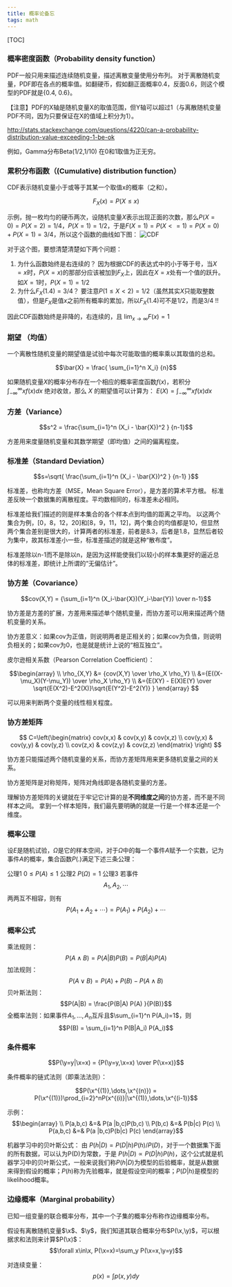 ```yaml
---
title: 概率论备忘
tags: math
---
```


[TOC]

$\newcommand{\x}{\mathrm{x}}\newcommand{\y}{\mathrm{y}}$

### 概率密度函数（Probability density function）

PDF一般只用来描述连续随机变量，描述离散变量使用分布列。
对于离散随机变量，PDF即在各点的概率值。如翻硬币，假如翻正面概率0.4，反面0.6，则这个模型的PDF就是{0.4, 0.6}。

【注意】PDF的X轴是随机变量X的取值范围，但Y轴可以超过1（与离散随机变量PDF不同，因为只要保证在X的值域上积分为1）。

http://stats.stackexchange.com/questions/4220/can-a-probability-distribution-value-exceeding-1-be-ok

例如，Gamma分布Beta(1/2,1/10) 在0和1取值为正无穷。


### 累积分布函数（(Cumulative) distribution function）

CDF表示随机变量小于或等于其某一个取值x的概率（之和）。

$$ F_X(x) = P(X \leq x) $$

示例，抛一枚均匀的硬币两次，设随机变量$X$表示出现正面的次数，那么$P(X=0)=P(X=2)=1/4$，$P(X=1)=1/2$，于是$F(X=1)=P(X<=1)=P(X=0)+P(X=1)=3/4$，所以这个函数的曲线如下图：
![CDF](http://image.jqian.net/probability-cdf.png)


对于这个图，要想清楚清楚如下两个问题：

1. 为什么函数始终是右连续的？ 因为根据CDF的表达式中的小于等于号，当$X=x$时，$P(X=x)$的那部分应该被加到$F_X$上，因此在$X=x$处有一个值的跃升。如$X=1$时，$P(X=1)=1/2$
2. 为什么$F_X(1.4)=3/4$？  要注意$P(1≤X<2)=1/2$（虽然其实$X$只能取整数值），但是$F_X$是值$x$之前所有概率的累加，所以$F_X(1.4)$可不是$1/2$，而是$3/4$ !!

因此CDF函数始终是非降的，右连续的，且 $\lim_{x\to \infty}F(x)=1$

### 期望 （均值）

一个离散性随机变量的期望值是试验中每次可能取值的概率乘以其取值的总和。

$$\bar{X} = \frac{ \sum_{i=1}^n X_i} {n}$$

如果随机变量$X$的概率分布存在一个相应的概率密度函数$f(x)$，若积分$\int_{-\infty}^\infty x f(x) dx$ 绝对收敛，那么 $X$ 的期望值可以计算为： $E(X) = \int_{-\infty}^\infty xf(x) dx$

### 方差（Variance）

$$s^2 = \frac{\sum_{i=1}^n (X_i - \bar{X})^2 } {n-1}$$

方差用来度量随机变量和其数学期望（即均值）之间的偏离程度。

### 标准差（Standard Deviation）

$$s=\sqrt{ \frac{\sum_{i=1}^n (X_i - \bar{X})^2 } {n-1} }$$

标准差，也称均方差（MSE，Mean Square Error），是方差的算术平方根。
标准差反映一个数据集的离散程度。平均数相同的，标准差未必相同。

标准差给我们描述的则是样本集合的各个样本点到均值的距离之平均。
以这两个集合为例，[0，8，12，20]和[8，9，11，12]，两个集合的均值都是10，但显然两个集合差别是很大的，计算两者的标准差，前者是8.3，后者是1.8，显然后者较为集中，故其标准差小一些，标准差描述的就是这种“散布度”。

标准差除以n-1而不是除以n，是因为这样能使我们以较小的样本集更好的逼近总体的标准差，即统计上所谓的“无偏估计”。

### 协方差（Covariance）

$$cov(X,Y) = {\sum_{i=1}^n (X_i-\bar{X})(Y_i-\bar{Y}) \over n-1}$$

协方差是方差的扩展，方差用来描述单个随机变量，而协方差可以用来描述两个随机变量的关系。

协方差意义：如果cov为正值，则说明两者是正相关的；如果cov为负值，则说明负相关的；如果cov为0，也是就是统计上说的“相互独立”。

皮尔逊相关系数（Pearson Correlation Coefficient）：

$$\begin{array} \\
\rho_{X,Y} &= {cov(X,Y) \over \rho_X \rho_Y} \\
&={E((X-\mu_X)(Y-\mu_Y)) \over \rho_X \rho_Y} \\
&={E(XY) - E(X)E(Y) \over \sqrt{E(X^2)-E^2(X)}\sqrt{E(Y^2)-E^2(Y)} }
\end{array}
$$

可以用来判断两个变量的线性相关程度。

### 协方差矩阵

$$
C=\left(\begin{matrix}
cov(x,x) & cov(x,y) & cov(x,z) \\
cov(y,x) & cov(y,y) & cov(y,z) \\
cov(z,x) & cov(z,y) & cov(z,z)
\end{matrix} \right)
$$

协方差只能描述两个随机变量的关系，而协方差矩阵用来更多随机变量之间的关系。

协方差矩阵是对称矩阵，矩阵对角线即是各随机变量的方差。

理解协方差矩阵的关键就在于牢记它计算的是**不同维度之间**的协方差，而不是不同样本之间。
拿到一个样本矩阵，我们最先要明确的就是一行是一个样本还是一个维度。

### 概率公理

设$E$是随机试验，$\Omega$是它的样本空间，对于$\Omega$中的每一个事件$A$赋予一个实数，记为事件$A$的概率，集合函数$P(.)$满足下述三条公理：

公理1 $0\leq P(A) \leq 1$
公理2 $P(\Omega) = 1$
公理3 若事件 $$A_1,A_2,\cdots$$ 两两互不相容，则有 $$P(A_1+A_2+\cdots)=P(A_1)+P(A_2)+\cdots$$

### 概率公式

乘法规则：
$$P(A\wedge B) = P(A|B)P(B) = P(B|A)P(A)$$
加法规则：
$$P(A\vee B) = P(A) +P(B) - P(A \wedge B)$$
贝叶斯法则：
$$P(A|B) = \frac{P(B|A) P(A) }{P(B)}$$
全概率法则：如果事件$A_1,\dots,A_n$互斥且$\sum_{i=1}^n P(A_i)=1$，则
$$P(B) = \sum_{i=1}^n P(B|A_i) P(A_i)$$

### 条件概率

$$P(\y=y|\x=x) = {P(\y=y,\x=x) \over P(\x=x)}$$

条件概率的链式法则（即乘法法则）：

$$P(\x^{(1)},\dots,\x^{(n)}) = P(\x^{(1)})\prod_{i=2}^nP(x^{(i)}|\x^{(1)},\dots,\x^{(i-1)}$$

示例：
$$\begin{array} \\
P(a,b,c) &=& P(a |b,c)P(b,c) \\
P(b,c) &=& P(b|c) P(c) \\
P(a,b,c) &=& P(a |b,c)P(b|c) P(c)
\end{array}$$

机器学习中的贝叶斯公式：
由 $P(h|D) = P(D|h)  P(h) / P(D)$，对于一个数据集下面的所有数据，可以认为P(D)为常数，于是 $P(h|D) \propto P(D|h) P(h)$，这个公式就是机器学习中的贝叶斯公式，一般来说我们称$P(h|D)$为模型的后验概率，就是从数据来得到假设的概率；$P(h)$称为先验概率，就是假设空间的概率；$P(D|h)$是模型的 likelihood概率。

### 边缘概率（Marginal probability）

已知一组变量的联合概率分布，其中一个子集的概率分布称作边缘概率分布。

假设有离散随机变量$\x$、$\y$，我们知道其联合概率分布$P(\x,\y)$，可以根据求和法则来计算$P(\x)$：
$$\forall x\in\x, P(\x=x)=\sum_y P(\x=x,\y=y)$$

对连续变量：
$$p(x) = \int p(x,y) dy$$
